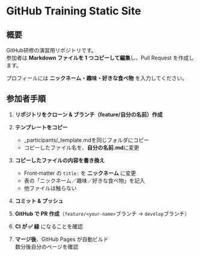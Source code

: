 # GitHub Training Static Site

## 概要
GitHub研修の演習用リポジトリです。  
参加者は **Markdown ファイルを 1 つコピーして編集**し、Pull Request を作成します。

プロフィールには **ニックネーム・趣味・好きな食べ物** を入力してください。

## 参加者手順

1. **リポジトリをクローン & ブランチ（feature/自分の名前）作成**

2. **テンプレートをコピー**
   - _participants/_template.mdを同じフォルダにコピー
   - コピーしたファイル名を、**自分の名前.md**に変更

3. **コピーしたファイルの内容を書き換え**
   - Front‑matter の `title:` を **ニックネーム** に変更
   - 表の「ニックネーム／趣味／好きな食べ物」を記入
   - 他ファイルは触らない

4. **コミット & プッシュ**

5. **GitHub で PR 作成**（`feature/<your-name>`ブランチ → `develop`ブランチ）

6. **CI が ✅ 緑** になることを確認

7. **マージ後**、GitHub Pages が自動ビルド  
   数分後自分のページを確認
